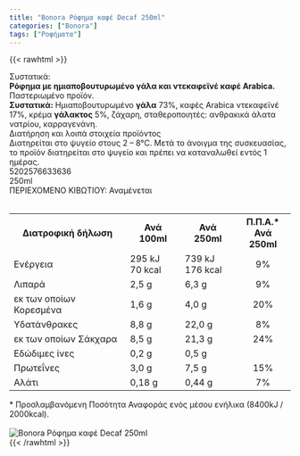 ```yaml
---
title: "Bonora Ρόφημα καφέ Decaf 250ml"
categories: ["Bonora"]
tags: ["Ροφήματα"]
---
```

{{< rawhtml >}}

<div class="sload115"><div class="product"><div id="sistatika">Συστατικά:</div><div class="alltext"><strong>Ρόφηµα µε ηµιαποβουτυρωµένο γάλα και ντεκαφεϊνέ καφέ Αrabica.</strong><br>Παστεριωµένο προϊόν.<br><strong>Συστατικά:</strong> Ηµιαποβουτυρωµένο <strong>γάλα</strong> 73%, καφές Arabica ντεκαφεϊνέ 17%, κρέµα <strong>γάλακτος</strong> 5%, ζάχαρη, σταθεροποιητές: ανθρακικά άλατα νατρίου, καρραγενάνη.</div><div id="loipa">Διατήρηση και λοιπά στοιχεία προϊόντος</div><div class="alltext">Διατηρείται στο ψυγείο στους 2 – 8°C. Μετά το άνοιγµα της συσκευασίας, το προϊόν διατηρείται στο ψυγείο και πρέπει να καταναλωθεί εντός 1 ηµέρας.</div><div id="barcode"><div id="barimage1"></div><span id="bartext">5202576633636</span></div><div id="varos"><div id="varosimage1"></div><span id="varostext">250ml</span></div><div id="kivotio">ΠΕΡΙΕΧΟΜΕΝΟ ΚΙΒΩΤΙΟΥ: Αναμένεται</div><div><div class="keno">&nbsp;</div></div><div><div class="tabout"><table id="diatable"><tbody><tr><th>Διατροφική δήλωση</th><th>Ανά 100ml</th><th>Ανά 250ml</th><th>Π.Π.Α.*<br>Ανά 250ml</th></tr><tr><td class="texr2">Ενέργεια</td><td class="texr">295 kJ<br>70 kcal</td><td class="texr">739 kJ<br>176 kcal</td><td class="texr" style="text-align:center">9%</td></tr><tr><td class="texr2">Λιπαρά</td><td class="texr">2,5 g</td><td class="texr">6,3 g</td><td class="texr" style="text-align:center">9%</td></tr><tr><td class="gray">εκ των οποίων Κορεσμένα</td><td class="gray2">1,6 g</td><td class="gray2">4,0 g</td><td class="gray2" style="text-align:center">20%</td></tr><tr><td class="texr2">Yδατάνθρακες</td><td class="texr">8,8 g</td><td class="texr">22,0 g</td><td class="texr" style="text-align:center">8%</td></tr><tr><td class="gray">εκ των οποίων Σάκχαρα</td><td class="gray2">8,5 g</td><td class="gray2">21,3 g</td><td class="gray2" style="text-align:center">24%</td></tr><tr><td class="texr2">Εδώδιµες ίνες</td><td class="texr">0,2 g</td><td class="texr">0,5 g</td><td class="texr" style="text-align:center">&nbsp;</td></tr><tr><td class="texr2">Πρωτεΐνες</td><td class="texr">3,0 g</td><td class="texr">7,5 g</td><td class="texr" style="text-align:center">15%</td></tr><tr><td class="texr2">Αλάτι</td><td class="texr">0,18 g</td><td class="texr">0,44 g</td><td class="texr" style="text-align:center">7%</td></tr></tbody></table></div></div><div class="alltext">* Προσλαμβανόμενη Ποσότητα Αναφοράς ενός μέσου ενήλικα (8400kJ / 2000kcal).</div><br><div class="pimg"><img alt="Bonora Ρόφημα καφέ Decaf 250ml" title="Bonora Ρόφημα καφέ Decaf 250ml" src="/media/images/bonora-rofhma-kafe-decaf-250ml.jpg"></div></div></div>
{{< /rawhtml >}}


